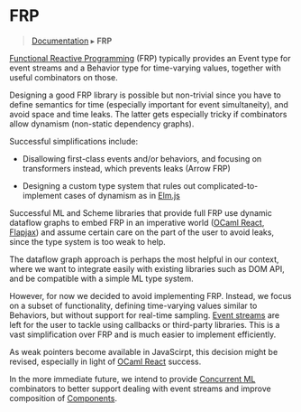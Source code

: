 # FRP
> [Documentation](../README.md) ▸ **FRP**

[Functional Reactive
Programming](http://en.wikipedia.org/wiki/Functional_reactive_programming)
(FRP) typically provides an Event type for event streams and a
Behavior type for time-varying values, together with useful
combinators on those.

Designing a good FRP library is possible but non-trivial since you
have to define semantics for time (especially important for event
simultaneity), and avoid space and time leaks.  The latter gets
especially tricky if combinators allow dynamism (non-static dependency
graphs).

Successful simplifications include:

* Disallowing first-class events and/or behaviors, and focusing on
  transformers instead, which prevents leaks (Arrow FRP)

* Designing a custom type system that rules out
  complicated-to-implement cases of dynamism as in [Elm.js][elm]

Successful ML and Scheme libraries that provide full FRP use dynamic
dataflow graphs to embed FRP in an imperative world ([OCaml
React][react], [Flapjax][flapjax]) and assume certain care on the part
of the user to avoid leaks, since the type system is too weak to help.

The dataflow graph approach is perhaps the most helpful in our
context, where we want to integrate easily with existing libraries
such as DOM API, and be compatible with a simple ML type system.

However, for now we decided to avoid implementing FRP.  Instead, we
focus on a subset of functionality, defining time-varying values
similar to Behaviors, but without support for real-time sampling.
[Event streams](EventStreams.md) are left for the user to tackle using
callbacks or third-party libraries.  This is a vast simplification
over FRP and is much easier to implement efficiently.

As weak pointers become available in JavaScirpt, this decision might
be revised, especially in light of [OCaml React][react] success. 

In the more immediate future, we intend to provide [Concurrent ML](CML.md)
combinators to better support dealing with event streams and improve composition
of [Components](Components.md).

[elm]: http://elm-lang.org/
[flapjax]: http://www.flapjax-lang.org/
[react]: http://erratique.ch/software/react
